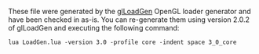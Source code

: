These file were generated by the [glLoadGen](https://bitbucket.org/alfonse/glloadgen/wiki/Home) OpenGL loader generator and have been checked in as-is. You can re-generate them using version 2.0.2 of glLoadGen and executing the following command:

```
lua LoadGen.lua -version 3.0 -profile core -indent space 3_0_core
```
